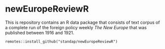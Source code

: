 # newEuropeReviewR
This is repository contains an R data package that consists of text corpus of a complete run of the foreign policy weekly *The New Europe* that was published between 1916 and 1921. 

```
remotes::install_github("standap/newEuropeReviewR")
```